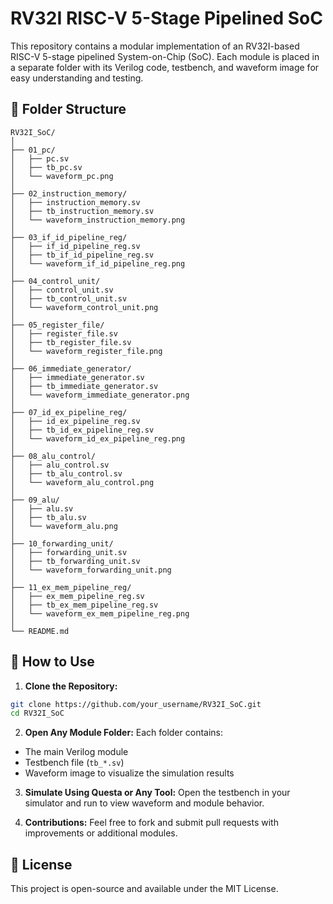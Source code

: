 # RV32I RISC-V 5-Stage Pipelined SoC

This repository contains a modular implementation of an RV32I-based RISC-V 5-stage pipelined System-on-Chip (SoC). Each module is placed in a separate folder with its Verilog code, testbench, and waveform image for easy understanding and testing.

## 📁 Folder Structure

```
RV32I_SoC/
│
├── 01_pc/
│   ├── pc.sv
│   ├── tb_pc.sv
│   └── waveform_pc.png
│
├── 02_instruction_memory/
│   ├── instruction_memory.sv
│   ├── tb_instruction_memory.sv
│   └── waveform_instruction_memory.png
│
├── 03_if_id_pipeline_reg/
│   ├── if_id_pipeline_reg.sv
│   ├── tb_if_id_pipeline_reg.sv
│   └── waveform_if_id_pipeline_reg.png
│
├── 04_control_unit/
│   ├── control_unit.sv
│   ├── tb_control_unit.sv
│   └── waveform_control_unit.png
│
├── 05_register_file/
│   ├── register_file.sv
│   ├── tb_register_file.sv
│   └── waveform_register_file.png
│
├── 06_immediate_generator/
│   ├── immediate_generator.sv
│   ├── tb_immediate_generator.sv
│   └── waveform_immediate_generator.png
│
├── 07_id_ex_pipeline_reg/
│   ├── id_ex_pipeline_reg.sv
│   ├── tb_id_ex_pipeline_reg.sv
│   └── waveform_id_ex_pipeline_reg.png
│
├── 08_alu_control/
│   ├── alu_control.sv
│   ├── tb_alu_control.sv
│   └── waveform_alu_control.png
│
├── 09_alu/
│   ├── alu.sv
│   ├── tb_alu.sv
│   └── waveform_alu.png
│
├── 10_forwarding_unit/
│   ├── forwarding_unit.sv
│   ├── tb_forwarding_unit.sv
│   └── waveform_forwarding_unit.png
│
├── 11_ex_mem_pipeline_reg/
│   ├── ex_mem_pipeline_reg.sv
│   ├── tb_ex_mem_pipeline_reg.sv
│   └── waveform_ex_mem_pipeline_reg.png
│
└── README.md
```

## 🧪 How to Use

1. **Clone the Repository:**
```bash
git clone https://github.com/your_username/RV32I_SoC.git
cd RV32I_SoC
```

2. **Open Any Module Folder:**
Each folder contains:
- The main Verilog module
- Testbench file (`tb_*.sv`)
- Waveform image to visualize the simulation results

3. **Simulate Using Questa or Any Tool:**
Open the testbench in your simulator and run to view waveform and module behavior.

4. **Contributions:**
Feel free to fork and submit pull requests with improvements or additional modules.

## 📌 License
This project is open-source and available under the MIT License.
